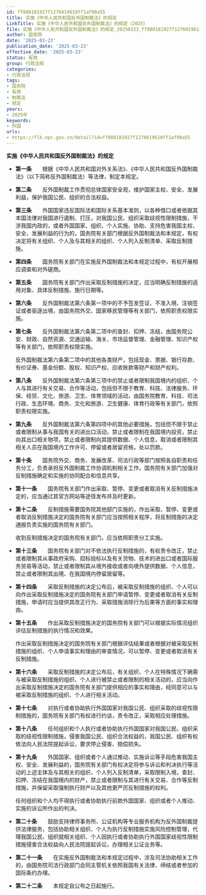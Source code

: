 ```yaml
---
id: ff808181927f1276019610ff1af90a55
title: 实施《中华人民共和国反外国制裁法》的规定
LinkTitle: 实施《中华人民共和国反外国制裁法》的规定（2025）
file: 实施《中华人民共和国反外国制裁法》的规定_20250323_ff808181927f1276019610ff1af90a55.docx
author: 国务院
date: '2025-03-23'
publication_date: '2025-03-23'
effective_date: '2025-03-23'
status: 有效
group: 行政法规
categories:
- 行政法规
tags:
- 国务院
- 有效
- 制裁法
- 规定
years:
- 2025年
keywords:
- 外国
urls:
- https://flk.npc.gov.cn/detail?id=ff808181927f1276019610ff1af90a55
---
```


**实施《中华人民共和国反外国制裁法》的规定**

- **第一条**　　根据《中华人民共和国对外关系法》、《中华人民共和国反外国制裁法》（以下简称反外国制裁法）等法律，制定本规定。

- **第二条**　　反外国制裁工作贯彻总体国家安全观，维护国家主权、安全、发展利益，保护我国公民、组织的合法权益。

- **第三条**　　外国国家违反国际法和国际关系基本准则，以各种借口或者依据其本国法律对我国进行遏制、打压，对我国公民、组织采取歧视性限制措施，干涉我国内政的，或者外国国家、组织、个人实施、协助、支持危害我国主权、安全、发展利益的行为的，国务院有关部门根据反外国制裁法和本规定，有权决定将有关组织、个人及与其相关的组织、个人列入反制清单、采取反制措施。

- **第四条**　　国务院有关部门在实施反外国制裁法和本规定过程中，有权开展相应调查和对外磋商。

- **第五条**　　国务院有关部门作出采取反制措施的决定，应当明确反制措施的适用对象、具体反制措施、施行日期等。

- **第六条**　　反外国制裁法第六条第一项中的不予签发签证、不准入境、注销签证或者驱逐出境，由国务院外交、国家移民管理等有关部门，依照职责权限实施。

- **第七条**　　反外国制裁法第六条第二项中的查封、扣押、冻结，由国务院公安、财政、自然资源、交通运输、海关、市场监督管理、金融管理、知识产权等有关部门，依照职责权限实施。

  反外国制裁法第六条第二项中的其他各类财产，包括现金、票据、银行存款、有价证券、基金份额、股权、知识产权、应收账款等财产和财产权利。

- **第八条**　　反外国制裁法第六条第三项中的禁止或者限制我国境内的组织、个人与其进行有关交易、合作等活动，包括但不限于教育、科技、法律服务、环保、经贸、文化、旅游、卫生、体育领域的活动，由国务院教育、科技、司法行政、生态环境、商务、文化和旅游、卫生健康、体育行政等有关部门，依照职责权限实施。

- **第九条**　　反外国制裁法第六条第四项中的其他必要措施，包括但不限于禁止或者限制从事与我国有关的进出口活动，禁止或者限制在我国境内投资，禁止向其出口相关物项，禁止或者限制向其提供数据、个人信息，取消或者限制其相关人员在我国境内工作许可、停留或者居留资格，处以罚款。

- **第十条**　　国务院外交、商务、发展改革、司法行政等部门按照各自职责和任务分工，负责承担反外国制裁工作协调机制相关工作。国务院有关部门加强对反制措施确定和实施的协同配合和信息共享。

- **第十一条**　　国务院有关部门作出采取、暂停、变更或者取消有关反制措施决定的，应当通过其官方网站等途径发布并及时更新。

- **第十二条**　　反制措施需要国务院其他部门实施的，作出采取、暂停、变更或者取消反制措施决定的国务院有关部门应当按照相关程序，将反制措施的决定通报负责实施的国务院有关部门。

  收到反制措施决定的国务院有关部门，应当依照职责分工实施。

- **第十三条**　　国务院有关部门对不依法执行反制措施的，有权责令改正，禁止或者限制其从事政府采购、招标投标以及有关货物、技术的进出口或者国际服务贸易等活动，禁止或者限制其从境外接收或者向境外提供数据、个人信息，禁止或者限制其出境、在我国境内停留居留等。

- **第十四条**　　采取反制措施的决定公布后，被采取反制措施的组织、个人可以向作出采取反制措施决定的国务院有关部门申请暂停、变更或者取消有关反制措施，申请时应当提供其改正行为、采取措施消除行为后果等方面的事实和理由。

- **第十五条**　　作出采取反制措施决定的国务院有关部门可以根据实际情况组织评估反制措施的执行情况和效果。

  作出采取反制措施决定的国务院有关部门根据评估结果或者根据对被采取反制措施的组织、个人申请事实和理由的审查情况，可以暂停、变更或者取消有关反制措施。

- **第十六条**　　采取反制措施的决定公布后，有关组织、个人在特殊情况下确需与被采取反制措施的组织、个人进行被禁止或者限制的相关活动的，应当向作出采取反制措施决定的国务院有关部门提供相应的事实和理由，经同意可以与被采取反制措施的组织、个人进行相关活动。

- **第十七条**　　对执行或者协助执行外国国家对我国公民、组织采取的歧视性限制措施的，国务院有关部门有权进行约谈，责令改正，采取相应处理措施。

- **第十八条**　　任何组织和个人执行或者协助执行外国国家对我国公民、组织采取的歧视性限制措施，侵害我国公民、组织合法权益的，我国公民、组织有权依法向人民法院提起诉讼，要求停止侵害、赔偿损失。

- **第十九条**　　外国国家、组织或者个人通过推动、实施诉讼等手段危害我国主权、安全、发展利益的，国务院有关部门有权决定将参与诉讼和判决执行等活动的上述主体及与其相关的组织、个人列入反制清单，采取限制入境，查封、扣押、冻结在我国境内的财产，禁止或者限制与其进行有关交易、合作等反制措施，并保留采取强制执行财产以及其他更严厉反制措施的权利。

  任何组织和个人均不得执行或者协助执行前款外国国家、组织或者个人推动、实施的诉讼所作出的判决。

- **第二十条**　　鼓励支持律师事务所、公证机构等专业服务机构为反外国制裁提供法律服务，包括协助相关组织、个人为执行反制措施实施风险控制管理，代理我国公民、组织就相关组织、个人因执行或者协助执行外国国家歧视性限制措施侵害合法权益向人民法院提起诉讼，办理相关公证业务等。

- **第二十一条**　　在实施反外国制裁法和本规定过程中，涉及司法协助相关工作的，由国务院司法行政部门会同主管机关依照我国有关法律、缔结或者参加的国际条约办理。

- **第二十二条**　　本规定自公布之日起施行。
